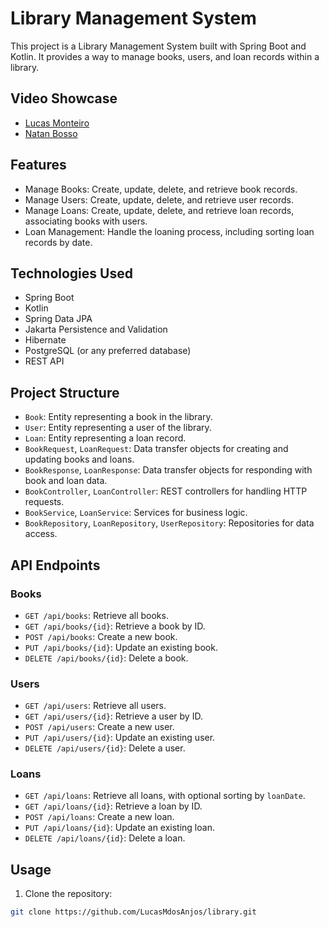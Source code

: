 # Library Management System

This project is a Library Management System built with Spring Boot and Kotlin. It provides a way to manage books, users, and loan records within a library.

## Video Showcase

- [Lucas Monteiro](https://google.com.br)
- [Natan Bosso](https://google.com.br)

## Features

- Manage Books: Create, update, delete, and retrieve book records.
- Manage Users: Create, update, delete, and retrieve user records.
- Manage Loans: Create, update, delete, and retrieve loan records, associating books with users.
- Loan Management: Handle the loaning process, including sorting loan records by date.

## Technologies Used

- Spring Boot
- Kotlin
- Spring Data JPA
- Jakarta Persistence and Validation
- Hibernate
- PostgreSQL (or any preferred database)
- REST API

## Project Structure

- `Book`: Entity representing a book in the library.
- `User`: Entity representing a user of the library.
- `Loan`: Entity representing a loan record.
- `BookRequest`, `LoanRequest`: Data transfer objects for creating and updating books and loans.
- `BookResponse`, `LoanResponse`: Data transfer objects for responding with book and loan data.
- `BookController`, `LoanController`: REST controllers for handling HTTP requests.
- `BookService`, `LoanService`: Services for business logic.
- `BookRepository`, `LoanRepository`, `UserRepository`: Repositories for data access.

## API Endpoints

### Books

- `GET /api/books`: Retrieve all books.
- `GET /api/books/{id}`: Retrieve a book by ID.
- `POST /api/books`: Create a new book.
- `PUT /api/books/{id}`: Update an existing book.
- `DELETE /api/books/{id}`: Delete a book.

### Users

- `GET /api/users`: Retrieve all users.
- `GET /api/users/{id}`: Retrieve a user by ID.
- `POST /api/users`: Create a new user.
- `PUT /api/users/{id}`: Update an existing user.
- `DELETE /api/users/{id}`: Delete a user.

### Loans

- `GET /api/loans`: Retrieve all loans, with optional sorting by `loanDate`.
- `GET /api/loans/{id}`: Retrieve a loan by ID.
- `POST /api/loans`: Create a new loan.
- `PUT /api/loans/{id}`: Update an existing loan.
- `DELETE /api/loans/{id}`: Delete a loan.

## Usage

1. Clone the repository:

```sh
git clone https://github.com/LucasMdosAnjos/library.git
